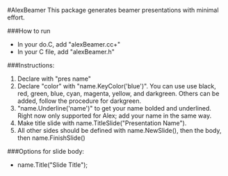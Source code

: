 #AlexBeamer
This package generates beamer presentations with minimal effort.

###How to run
  - In your do.C, add "alexBeamer.cc+"
  - In your C file, add "alexBeamer.h"

###Instructions:
  1. Declare with "pres name"
  2. Declare "color" with "name.KeyColor('blue')".  You can use use black, red, green, blue, cyan, magenta, yellow, and darkgreen.  Others can be added, follow the procedure for darkgreen.
  3. "name.Underline('name')" to get your name bolded and underlined.  Right now only supported for Alex; add your name in the same way.
  4.  Make title slide with name.TitleSlide("Presentation Name").
  5.  All other sides should be defined with name.NewSlide(), then the body, then name.FinishSlide()

###Options for slide body:
  - name.Title("Slide Title"); 
